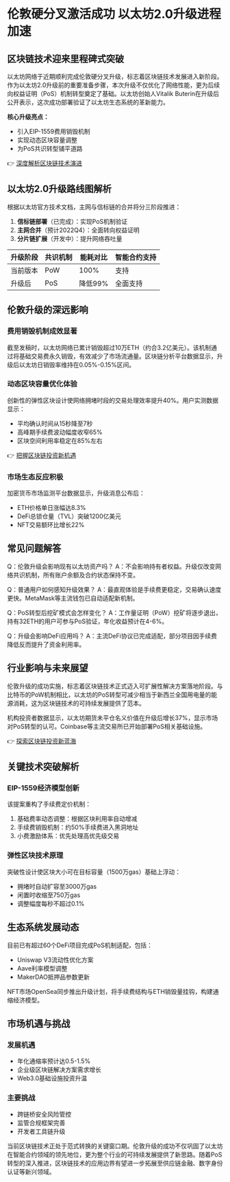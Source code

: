 # 伦敦硬分叉激活成功 以太坊2.0升级进程加速

## 区块链技术迎来里程碑式突破

以太坊网络于近期顺利完成伦敦硬分叉升级，标志着区块链技术发展进入新阶段。作为以太坊2.0升级前的重要准备步骤，本次升级不仅优化了网络性能，更为后续向权益证明（PoS）机制转型奠定了基础。以太坊创始人Vitalik Buterin在升级后公开表示，这次成功部署验证了以太坊生态系统的革新能力。

**核心升级亮点：**
- 引入EIP-1559费用销毁机制
- 实现动态区块容量调整
- 为PoS共识转型铺平道路

👉 [深度解析区块链技术演进](https://bit.ly/okx_welcome)

## 以太坊2.0升级路线图解析

根据以太坊官方技术文档，主网与信标链的合并将分三阶段推进：
1. **信标链部署**（已完成）：实现PoS机制验证
2. **主网合并**（预计2022Q4）：全面转向权益证明
3. **分片链扩展**（开发中）：提升网络吞吐量

| 升级阶段 | 共识机制 | 能耗对比 | 智能合约支持 |
|---------|----------|----------|--------------|
| 当前版本 | PoW      | 100%     | 支持         |
| 升级后   | PoS      | 降低99%  | 全面支持     |

## 伦敦升级的深远影响

### 费用销毁机制成效显著
截至发稿时，以太坊网络已累计销毁超过10万ETH（约合3.2亿美元）。该机制通过将基础交易费永久销毁，有效减少了市场流通量。区块链分析平台数据显示，升级后以太坊日销毁率维持在0.05%-0.15%区间。

### 动态区块容量优化体验
创新性的弹性区块设计使网络拥堵时段的交易处理效率提升40%。用户实测数据显示：
- 平均确认时间从15秒降至7秒
- 高峰期手续费波动幅度收窄65%
- 区块空间利用率稳定在85%左右

👉 [把握区块链投资新机遇](https://bit.ly/okx_welcome)

### 市场生态反应积极
加密货币市场监测平台数据显示，升级消息公布后：
- ETH价格单日涨幅达8.3%
- DeFi总锁仓量（TVL）突破1200亿美元
- NFT交易额环比增长22%

## 常见问题解答

Q：伦敦升级会影响现有以太坊资产吗？
A：不会影响持有者权益。升级仅改变网络共识机制，所有账户余额及合约状态保持不变。

Q：普通用户如何感知升级效果？
A：最直观体验是手续费更稳定，交易确认速度更快。MetaMask等主流钱包已自动适配新机制。

Q：PoS转型后挖矿模式会怎样变化？
A：工作量证明（PoW）挖矿将逐步退出，持有32ETH的用户可参与PoS验证，年化收益预计在4-6%。

Q：升级会影响DeFi应用吗？
A：主流DeFi协议已完成适配，部分项目因手续费降低反而提升了资金利用率。

## 行业影响与未来展望

伦敦升级的成功实施，标志着区块链技术正式迈入可扩展性解决方案落地阶段。与比特币的PoW机制相比，以太坊的PoS转型可减少相当于新西兰全国用电量的能源消耗，这为区块链技术的可持续发展提供了范本。

机构投资者数据显示，以太坊期货未平仓名义价值在升级后增长37%，显示市场对PoS转型的认可。Coinbase等主流交易所已开始部署PoS相关基础设施。

👉 [探索区块链投资新蓝海](https://bit.ly/okx_welcome)

## 关键技术突破解析

### EIP-1559经济模型创新
该提案重构了手续费定价机制：
1. 基础费率动态调整：根据区块利用率自动增减
2. 手续费销毁机制：约50%手续费进入黑洞地址
3. 小费激励体系：优先处理高优先级交易

### 弹性区块技术原理
突破性设计使区块大小可在目标容量（1500万gas）基础上浮动：
- 拥堵时自动扩容至3000万gas
- 闲置时收缩至750万gas
- 调整幅度每秒不超过0.1%

## 生态系统发展动态

目前已有超过60个DeFi项目完成PoS机制适配，包括：
- Uniswap V3流动性优化方案
- Aave利率模型调整
- MakerDAO抵押品参数更新

NFT市场OpenSea同步推出升级计划，将手续费结构与ETH销毁量挂钩，构建通缩经济模型。

## 市场机遇与挑战

### 发展机遇
- 年化通缩率预计达0.5-1.5%
- 企业级区块链解决方案需求增长
- Web3.0基础设施投资升温

### 主要挑战
- 跨链桥安全风险管控
- 监管合规框架完善
- 开发者工具链升级

当前区块链技术正处于范式转换的关键窗口期。伦敦升级的成功不仅巩固了以太坊在智能合约领域的领先地位，更为整个行业的可持续发展提供了新思路。随着PoS转型的深入推进，区块链技术的应用边界有望进一步拓展至供应链金融、数字身份认证等新兴领域。